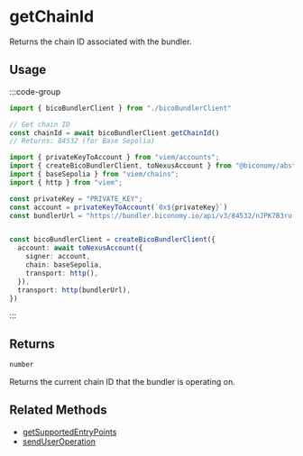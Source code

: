# getChainId

Returns the chain ID associated with the bundler.

## Usage

:::code-group

```typescript [example.ts]
import { bicoBundlerClient } from "./bicoBundlerClient"

// Get chain ID
const chainId = await bicoBundlerClient.getChainId()
// Returns: 84532 (for Base Sepolia)
```

```typescript [bicoBundlerClient.ts]
import { privateKeyToAccount } from "viem/accounts";
import { createBicoBundlerClient, toNexusAccount } from "@biconomy/abstractjs";
import { baseSepolia } from "viem/chains"; 
import { http } from "viem"; 

const privateKey = "PRIVATE_KEY";
const account = privateKeyToAccount(`0x${privateKey}`)
const bundlerUrl = "https://bundler.biconomy.io/api/v3/84532/nJPK7B3ru.dd7f7861-190d-41bd-af80-6877f74b8f44"; 


const bicoBundlerClient = createBicoBundlerClient({
  account: await toNexusAccount({ 
    signer: account, 
    chain: baseSepolia,
    transport: http(),
  }),
  transport: http(bundlerUrl),
})
```

:::

## Returns

```typescript
number
```

Returns the current chain ID that the bundler is operating on.

## Related Methods

- [getSupportedEntryPoints](/sdk-reference/bundler-client/methods/more/getSupportedEntryPoints)
- [sendUserOperation](/sdk-reference/bundler-client/methods/sendUserOperation) 